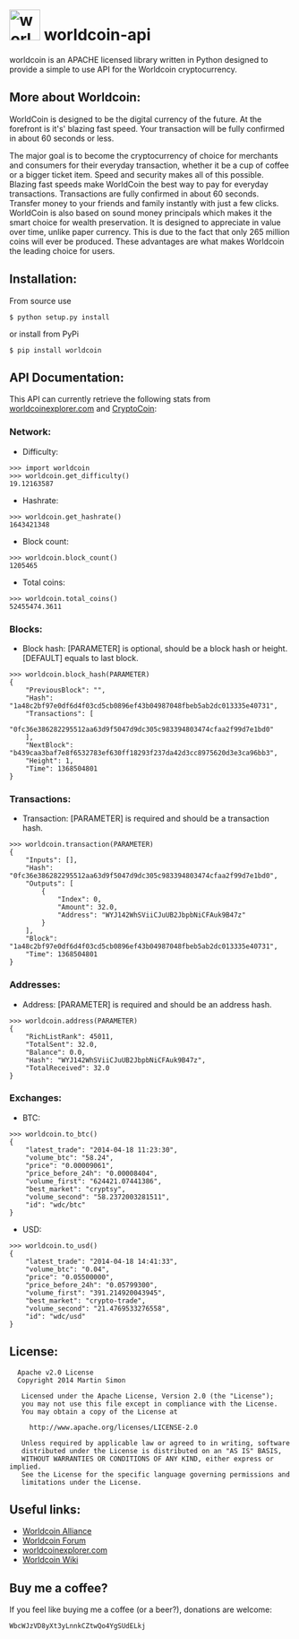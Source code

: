 <h1><img src="https://raw.github.com/c0ding/worldcoin-api/master/doc/worldcoin.png" height=55 alt="worldcoin" title="worldcoin"> worldcoin-api</h1>

worldcoin is an APACHE licensed library written in Python designed to provide a simple to use API for the Worldcoin cryptocurrency.

## More about Worldcoin:

WorldCoin is designed to be the digital currency of the future. At the forefront is it's' blazing fast speed. Your transaction will be fully confirmed in about 60 seconds or less.

The major goal is to become the cryptocurrency of choice for merchants and consumers for their everyday transaction, whether it be a cup of coffee or a bigger ticket item. Speed and security makes all of this possible. Blazing fast speeds make WorldCoin the best way to pay for everyday transactions. Transactions are fully confirmed in about 60 seconds. Transfer money to your friends and family instantly with just a few clicks. WorldCoin is also based on sound money principals which makes it the smart choice for wealth preservation. It is designed to appreciate in value over time, unlike paper currency. This is due to the fact that only 265 million coins will ever be produced. These advantages are what makes Worldcoin the leading choice for users.

## Installation:

From source use

    $ python setup.py install

or install from PyPi

    $ pip install worldcoin

## API Documentation:

This API can currently retrieve the following stats from [worldcoinexplorer.com](http://www.worldcoinexplorer.com/) and [CryptoCoin](http://www.cryptocoincharts.info):

### Network:

  - Difficulty:

```
>>> import worldcoin
>>> worldcoin.get_difficulty()
19.12163587
```

  - Hashrate:

```
>>> worldcoin.get_hashrate()
1643421348
```

  - Block count:

```
>>> worldcoin.block_count()
1205465
```

  - Total coins:

```
>>> worldcoin.total_coins()
52455474.3611
```

### Blocks:

  - Block hash:
    [PARAMETER] is optional, should be a block hash or height.
    [DEFAULT] equals to last block.

```
>>> worldcoin.block_hash(PARAMETER)
{
    "PreviousBlock": "", 
    "Hash": "1a48c2bf97e0df6d4f03cd5cb0896ef43b04987048fbeb5ab2dc013335e40731", 
    "Transactions": [
        "0fc36e386282295512aa63d9f5047d9dc305c983394803474cfaa2f99d7e1bd0"
    ], 
    "NextBlock": "b439caa3baf7e8f6532783ef630ff18293f237da42d3cc8975620d3e3ca96bb3", 
    "Height": 1, 
    "Time": 1368504801
}
```

### Transactions:

  - Transaction:
    [PARAMETER] is required and should be a transaction hash.

```
>>> worldcoin.transaction(PARAMETER)
{
    "Inputs": [], 
    "Hash": "0fc36e386282295512aa63d9f5047d9dc305c983394803474cfaa2f99d7e1bd0", 
    "Outputs": [
        {
            "Index": 0, 
            "Amount": 32.0, 
            "Address": "WYJ142WhSViiCJuUB2JbpbNiCFAuk9B47z"
        }
    ], 
    "Block": "1a48c2bf97e0df6d4f03cd5cb0896ef43b04987048fbeb5ab2dc013335e40731", 
    "Time": 1368504801
}
```

### Addresses:

  - Address:
    [PARAMETER] is required and should be an address hash.

```
>>> worldcoin.address(PARAMETER)
{
    "RichListRank": 45011, 
    "TotalSent": 32.0, 
    "Balance": 0.0, 
    "Hash": "WYJ142WhSViiCJuUB2JbpbNiCFAuk9B47z", 
    "TotalReceived": 32.0
}
```

### Exchanges:

  - BTC:

```
>>> worldcoin.to_btc()
{
    "latest_trade": "2014-04-18 11:23:30", 
    "volume_btc": "58.24", 
    "price": "0.00009061", 
    "price_before_24h": "0.00008404", 
    "volume_first": "624421.07441386", 
    "best_market": "cryptsy", 
    "volume_second": "58.2372003281511", 
    "id": "wdc/btc"
}
```

  - USD:

```
>>> worldcoin.to_usd()
{
    "latest_trade": "2014-04-18 14:41:33", 
    "volume_btc": "0.04", 
    "price": "0.05500000", 
    "price_before_24h": "0.05799300", 
    "volume_first": "391.214920043945", 
    "best_market": "crypto-trade", 
    "volume_second": "21.4769533276558", 
    "id": "wdc/usd"
}
```

## License:

```
  Apache v2.0 License
  Copyright 2014 Martin Simon

   Licensed under the Apache License, Version 2.0 (the "License");
   you may not use this file except in compliance with the License.
   You may obtain a copy of the License at

     http://www.apache.org/licenses/LICENSE-2.0

   Unless required by applicable law or agreed to in writing, software
   distributed under the License is distributed on an "AS IS" BASIS,
   WITHOUT WARRANTIES OR CONDITIONS OF ANY KIND, either express or implied.
   See the License for the specific language governing permissions and
   limitations under the License.

```

## Useful links:

* [Worldcoin Alliance](http://www.worldcoinalliance.net/)
* [Worldcoin Forum](http://worldcoinforum.org/)
* [worldcoinexplorer.com](http://www.worldcoinexplorer.com/)
* [Worldcoin Wiki](http://www.wdcwiki.org/wiki/Main_Page)

## Buy me a coffee?

If you feel like buying me a coffee (or a beer?), donations are welcome:

```
WbcWJzVD8yXt3yLnnkCZtwQo4YgSUdELkj
```
